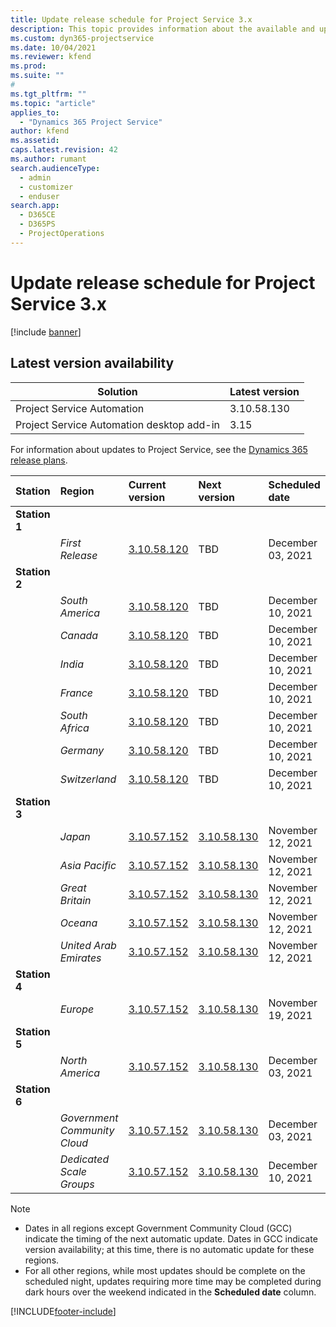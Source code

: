 ```yaml
---
title: Update release schedule for Project Service 3.x
description: This topic provides information about the available and upcoming releases of Dynamics 365 Project Service Automation.
ms.custom: dyn365-projectservice
ms.date: 10/04/2021
ms.reviewer: kfend
ms.prod:
ms.suite: ""
#
ms.tgt_pltfrm: ""
ms.topic: "article"
applies_to: 
  - "Dynamics 365 Project Service"
author: kfend
ms.assetid: 
caps.latest.revision: 42
ms.author: rumant
search.audienceType: 
  - admin
  - customizer
  - enduser
search.app: 
  - D365CE
  - D365PS
  - ProjectOperations
---
```


# Update release schedule for Project Service 3.x

[!include [banner](../includes/psa-now-project-operations.md)]

## Latest version availability

| Solution  | Latest version |
|-------|----|
| Project Service Automation    | 3.10.58.130 |
| Project Service Automation desktop add-in                | 3.15          |

For information about updates to Project Service, see the [Dynamics 365 release plans](/dynamics365/release-plans/). 

| Station  | Region | Current version | Next version |  Scheduled date
| :---   | :---   | :---   | :---   |:---   |         
|<strong>Station 1</strong> | |  |  | |
| | <i>First Release</i> | [3.10.58.120](whats-new-ur-37.md) | TBD | December 03, 2021
|<strong>Station 2</strong> | |  |  | |
| | <i>South America</i> | [3.10.58.120](whats-new-ur-37.md) | TBD | December 10, 2021
| | <i>Canada</i> | [3.10.58.120](whats-new-ur-37.md) | TBD | December 10, 2021
| | <i>India</i> | [3.10.58.120](whats-new-ur-37.md) | TBD | December 10, 2021
| | <i>France</i> | [3.10.58.120](whats-new-ur-37.md) | TBD | December 10, 2021
| | <i>South Africa</i> | [3.10.58.120](whats-new-ur-37.md) | TBD | December 10, 2021
| | <i>Germany</i> | [3.10.58.120](whats-new-ur-37.md) | TBD | December 10, 2021
| | <i>Switzerland</i> | [3.10.58.120](whats-new-ur-37.md) | TBD | December 10, 2021
|<strong>Station 3</strong> | |  |  | |
| | <i>Japan</i> | [3.10.57.152](whats-new-ur-36.md) | [3.10.58.130](whats-new-ur-37-5.md) | November 12, 2021
| | <i>Asia Pacific</i> | [3.10.57.152](whats-new-ur-36.md) | [3.10.58.130](whats-new-ur-37-5.md) | November 12, 2021
| | <i>Great Britain</i> | [3.10.57.152](whats-new-ur-36.md) | [3.10.58.130](whats-new-ur-37-5.md) | November 12, 2021
| | <i>Oceana</i> | [3.10.57.152](whats-new-ur-36.md) | [3.10.58.130](whats-new-ur-37-5.md) | November 12, 2021
| | <i>United Arab Emirates</i> | [3.10.57.152](whats-new-ur-36.md) | [3.10.58.130](whats-new-ur-37-5.md) | November 12, 2021
|<strong>Station 4</strong> | |  |  | |
| | <i>Europe</i> | [3.10.57.152](whats-new-ur-36.md) | [3.10.58.130](whats-new-ur-37-5.md) | November 19, 2021
|<strong>Station 5</strong> | |  |  | |
| | <i>North America</i> | [3.10.57.152](whats-new-ur-36.md) | [3.10.58.130](whats-new-ur-37-5.md) | December 03, 2021
|<strong>Station 6</strong> | |  |  | |
| | <i>Government Community Cloud</i> | [3.10.57.152](whats-new-ur-36.md) | [3.10.58.130](whats-new-ur-37-5.md) | December 03, 2021
| | <i>Dedicated Scale Groups</i> | [3.10.57.152](whats-new-ur-36.md) | [3.10.58.130](whats-new-ur-37-5.md) | December 10, 2021



>[!Note]
> - Dates in all regions except Government Community Cloud (GCC) indicate the timing of the next automatic update. Dates in GCC indicate version availability; at this time, there is no automatic update for these regions.
> - For all other regions, while most updates should be complete on the scheduled night, updates requiring more time may be completed during dark hours over the weekend indicated in the **Scheduled date** column.


[!INCLUDE[footer-include](../includes/footer-banner.md)]
